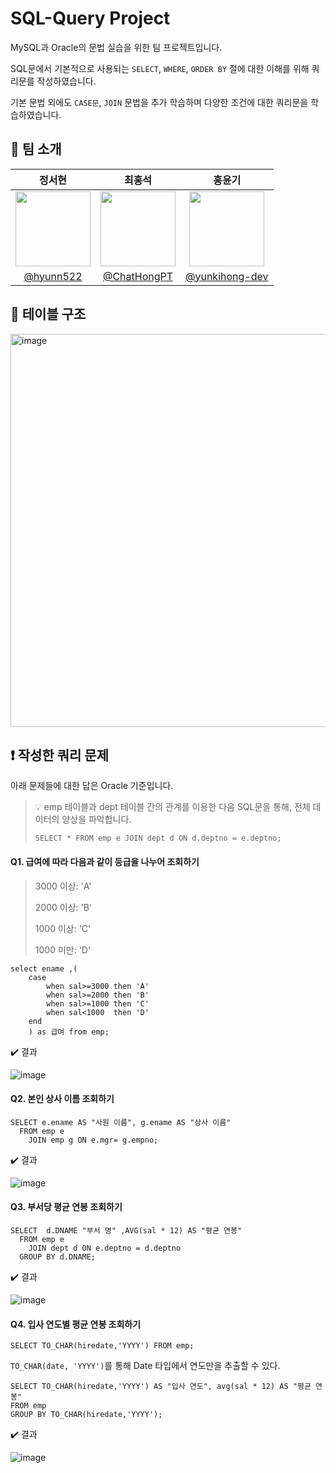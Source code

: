# SQL-Query Project

MySQL과 Oracle의 문법 실습을 위한 팀 프로젝트입니다.

SQL문에서 기본적으로 사용되는 `SELECT`, `WHERE`, `ORDER BY` 절에 대한 이해를 위해 쿼리문를 작성하였습니다.

기본 문법 외에도 `CASE문`, `JOIN` 문법을 추가 학습하며 다양한 조건에 대한 쿼리문을 학습하였습니다.

## 👥 팀 소개

| 정서현 | 최홍석 | 홍윤기 |
| :---: | :---: | :---: |
| <img width="120px" src="https://github.com/user-attachments/assets/5ab2d270-ed42-4a31-8d07-9d14ecf6c98d"/>   | <img width="120px" src="https://github.com/user-attachments/assets/86fe4892-da4d-474d-b793-c89f4756b0f6"/> | <img width="120px" src="https://github.com/user-attachments/assets/8a15a7e7-6fff-45f3-903d-b82a4ec3c2bf"/> | ![image](https://github.com/user-attachments/assets/162d9d51-5cbc-4d94-9f84-c97d8770b769) |
| [@hyunn522](https://github.com/hyunn522) | [@ChatHongPT](https://github.com/ChatHongPT) | [@yunkihong-dev](https://github.com/yunkihong-dev) |

## 📁 테이블 구조

<img width="629" alt="image" src="https://github.com/user-attachments/assets/9781656f-c2c1-46bd-8d9e-1297b3e5f8ff" />

## ❗ 작성한 쿼리 문제

아래 문제들에 대한 답은 Oracle 기준입니다.

> 💡 emp 테이블과 dept 테이블 간의 관계를 이용한 다음 SQL문을 통해, 전체 데이터의 양상을 파악합니다.
> ```
> SELECT * FROM emp e JOIN dept d ON d.deptno = e.deptno;
> ```

#### Q1. 급여에 따라 다음과 같이 등급을 나누어 조회하기

> 3000 이상: 'A'
> 
> 2000 이상: 'B'
> 
> 1000 이상: 'C'
> 
> 1000 미만: 'D'

```
select ename ,(
    case
        when sal>=3000 then 'A'
        when sal>=2000 then 'B'
        when sal>=1000 then 'C'
        when sal<1000  then 'D'
    end
    ) as 급여 from emp;
```

✔️ 결과

![image](https://github.com/user-attachments/assets/209c0b5a-66fd-4d3a-8b01-633ecd4944c3)

#### Q2. 본인 상사 이름 조회하기

```
SELECT e.ename AS "사원 이름", g.ename AS "상사 이름"
  FROM emp e
    JOIN emp g ON e.mgr= g.empno;
```

✔️ 결과

![image](https://github.com/user-attachments/assets/0d7ec729-225d-4488-8487-5cc2e0a2e29d)

#### Q3. 부서당 평균 연봉 조회하기

```
SELECT  d.DNAME "부서 명" ,AVG(sal * 12) AS "평균 연봉"
  FROM emp e
    JOIN dept d ON e.deptno = d.deptno
  GROUP BY d.DNAME;
```

✔️ 결과

![image](https://github.com/user-attachments/assets/968d934a-ebbd-4a63-b32a-8b8df8d9bfe9)

#### Q4. 입사 연도별 평균 연봉 조회하기

```
SELECT TO_CHAR(hiredate,'YYYY') FROM emp;
```

`TO_CHAR(date, 'YYYY')`를 통해 Date 타입에서 연도만을 추출할 수 있다.

```
SELECT TO_CHAR(hiredate,'YYYY') AS "입사 연도", avg(sal * 12) AS "평균 연봉"
FROM emp
GROUP BY TO_CHAR(hiredate,'YYYY');
```

✔️ 결과

![image](https://github.com/user-attachments/assets/80a63644-36fe-4a47-bf07-1aeee1e1b6ca)
